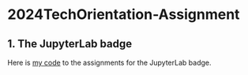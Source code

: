 # 2024TechOrientation-Assignment

## **1. The JupyterLab badge** 
Here is [my code](https://github.com/HaiL-DS/2024TechOrientation-Assignment/blob/main/JupyterLab%20badge.md) to the assignments for the JupyterLab badge.



